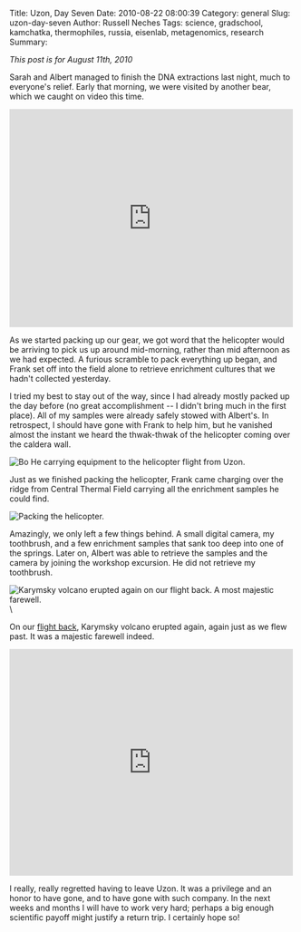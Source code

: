 Title: Uzon, Day Seven
Date: 2010-08-22 08:00:39
Category: general
Slug: uzon-day-seven
Author: Russell Neches
Tags: science, gradschool, kamchatka, thermophiles, russia, eisenlab, metagenomics, research
Summary: 


*This post is for August 11th, 2010*

Sarah and Albert managed to finish the DNA extractions last night, much
to everyone's relief. Early that morning, we were visited by another
bear, which we caught on video this time.

<object width="500" height="385">
<param name="movie" value="http://www.youtube.com/v/t5m4urmpHfg?fs=1&amp;hl=en_US"></param><param name="allowFullScreen" value="true"></param><param name="allowscriptaccess" value="always"></param>
<embed src="http://www.youtube.com/v/t5m4urmpHfg?fs=1&amp;hl=en_US" type="application/x-shockwave-flash" allowscriptaccess="always" allowfullscreen="true" width="500" height="385">
</embed>
</object>

As we started packing up our gear, we got word that the helicopter would
be arriving to pick us up around mid-morning, rather than mid afternoon
as we had expected. A furious scramble to pack everything up began, and
Frank set off into the field alone to retrieve enrichment cultures that
we hadn't collected yesterday.

I tried my best to stay out of the way, since I had already mostly
packed up the day before (no great accomplishment -- I didn't bring much
in the first place). All of my samples were already safely stowed with
Albert's. In retrospect, I should have gone with Frank to help him, but
he vanished almost the instant we heard the thwak-thwak of the
helicopter coming over the caldera wall.

![Bo He carrying equipment to the helicopter flight from Uzon.](http://vort.org/media/images/leaving_uzon_boxes.jpeg)

Just as we finished packing the helicopter, Frank came charging over the
ridge from Central Thermal Field carrying all the enrichment samples he
could find.

![Packing the helicopter.](http://vort.org/media/images/leaving_uzon_packing_helicopter.jpeg)

Amazingly, we only left a few things behind. A small digital camera, my
toothbrush, and a few enrichment samples that sank too deep into one of
the springs. Later on, Albert was able to retrieve the samples and the
camera by joining the workshop excursion. He did not retrieve my
toothbrush.

![Karymsky volcano erupted again on our flight back. A most majestic
farewell.](http://vort.org/media/images/leaving_uzon_karymsky_eruption.jpeg) \

On our [flight
back](http://maps.google.com/maps/ms?ie=UTF8&hl=en&msa=0&msid=103917099658952354969.00048e4962438b7ccb2f6&ll=54.482206,160.03561&spn=0.082076,0.166683&z=13),
Karymsky volcano erupted again, again just as we flew past. It was a
majestic farewell indeed.

<iframe width="500" height="400" frameborder="0" scrolling="no" marginheight="0" marginwidth="0" src="http://maps.google.com/maps/ms?ie=UTF8&amp;hl=en&amp;msa=0&amp;msid=103917099658952354969.00048e4962438b7ccb2f6&amp;ll=53.833852,159.198198&amp;spn=1.347751,1.641351&amp;output=embed"></iframe>

I really, really regretted having to leave Uzon. It was a privilege and
an honor to have gone, and to have gone with such company. In the next
weeks and months I will have to work very hard; perhaps a big enough
scientific payoff might justify a return trip. I certainly hope so!
